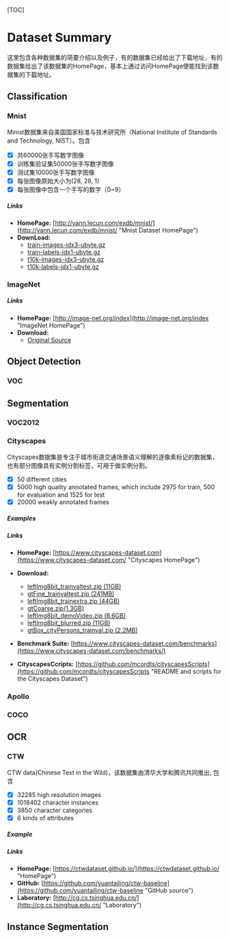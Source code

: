 
[TOC]

# Dataset Summary
这里包含各种数据集的简要介绍以及例子，有的数据集已经给出了下载地址，有的数据集给出了该数据集的HomePage，基本上通过访问HomePage便能找到该数据集的下载地址。
## Classification

### Mnist
Minist数据集来自美国国家标准与技术研究所（National Institute of Standards and Technology, NIST）。包含

- [x] 共60000张手写数字图像
- [x] 训练集验证集50000张手写数字图像
- [x] 测试集10000张手写数字图像
- [x] 每张图像原始大小为(28, 28, 1)
- [x] 每张图像中包含一个手写的数字（0~9）  

##### Links
 - **HomePage:** [http://yann.lecun.com/exdb/mnist/](http://yann.lecun.com/exdb/mnist/ "Mnist Dataset HomePage")
 - **DownLoad:** 
	- [train-images-idx3-ubyte.gz](http://yann.lecun.com/exdb/mnist/train-images-idx3-ubyte.gz "train images")
	- [train-labels-idx1-ubyte.gz](http://yann.lecun.com/exdb/mnist/train-labels-idx1-ubyte.gz "train labels")
	- [t10k-images-idx3-ubyte.gz](http://yann.lecun.com/exdb/mnist/t10k-images-idx3-ubyte.gz "test images")
	- [t10k-labels-idx1-ubyte.gz](http://yann.lecun.com/exdb/mnist/t10k-labels-idx1-ubyte.gz "test labels")


### ImageNet

##### Links
- **HomePage:** [http://image-net.org/index](http://image-net.org/index "ImageNet HomePage")
- **Download:**
	- [Original Source](http://image-net.org/download-images)

## Object Detection
### VOC

## Segmentation
### VOC2012
### Cityscapes
Cityscapes数据集是专注于城市街道交通场景语义理解的逐像素标记的数据集，也有部分图像具有实例分割标签，可用于做实例分割。
- [x] 50 different cities
- [x] 5000 high quality annotated frames, which include 2975 for train, 500 for evaluation and 1525 for test
- [x] 20000 weakly annotated frames

##### Examples


##### Links
- **HomePage:** [https://www.cityscapes-dataset.com](https://www.cityscapes-dataset.com/ "Cityscapes HomePage")
- **Download:**
	- [leftImg8bit_trainvaltest.zip (11GB)](https://www.cityscapes-dataset.com/file-handling/?packageID=3 "left 8-bit images - train, val, and test sets (5000 images)")
	- [gtFine_trainvaltest.zip (241MB)](https://www.cityscapes-dataset.com/file-handling/?packageID=1 "fine annotations for train and val set (3475 annotated images) and dummy annotations (ignore regions) for the test set (1525 images)")
	- [leftImg8bit_trainextra.zip (44GB)](https://www.cityscapes-dataset.com/file-handling/?packageID=4 "left 8-bit images - trainextra set (19998 images, note that the image troisdorf_000000_000073_leftImg8bit.png is corrupt/black)")
	- [gtCoarse.zip(1.3GB)](https://www.cityscapes-dataset.com/file-handling/?packageID=2 "coarse annotations for train and val set (3475 annotated images) and train_extra (19998 annotated images)")
	- [leftImg8bit_demoVideo.zip (6.6GB)](https://www.cityscapes-dataset.com/file-handling/?packageID=12 "video sequences for qualitative evaluation, left 8-bit images only")
	- [leftImg8bit_blurred.zip (11GB)](https://www.cityscapes-dataset.com/file-handling/?packageID=32 "Left 8-bit images with blurred faces and license plates. Please compute results on the original images but use the blurred ones for visualization. We thank Mapillary for blurring the images.")
	- [gtBox_cityPersons_trainval.zip (2.2MB)](https://www.cityscapes-dataset.com/file-handling/?packageID=28 "CityPersons bounding box annotations of people for train and val sets (3475 annotated images). Citation: S. Zhang, R. Benenson, and B. Schiele, CityPersons: A Diverse Dataset for Pedestrian Detection, CVPR ")

- **Benchmark Suite:** [https://www.cityscapes-dataset.com/benchmarks](https://www.cityscapes-dataset.com/benchmarks/)

- **CityscapesCcripts:** [https://github.com/mcordts/cityscapesScripts](https://github.com/mcordts/cityscapesScripts "README and scripts for the Cityscapes Dataset")


### Apollo
### COCO

## OCR
### CTW
CTW data(Chinese Text in the Wild)，该数据集由清华大学和腾讯共同推出, 包含
- [x] 32285 high resolution images
- [x] 1018402 character instances
- [x] 3850 character categories
- [x] 6 kinds of attributes

##### Example
##### Links


 - **HomePage:** [https://ctwdataset.github.io/](https://ctwdataset.github.io/ "HomePage")
 - **GitHub:** [https://github.com/yuantailing/ctw-baseline](https://github.com/yuantailing/ctw-baseline "GitHub source")
 - **Laboratory:** [http://cg.cs.tsinghua.edu.cn/](http://cg.cs.tsinghua.edu.cn/ "Laboratory")

## Instance Segmentation

